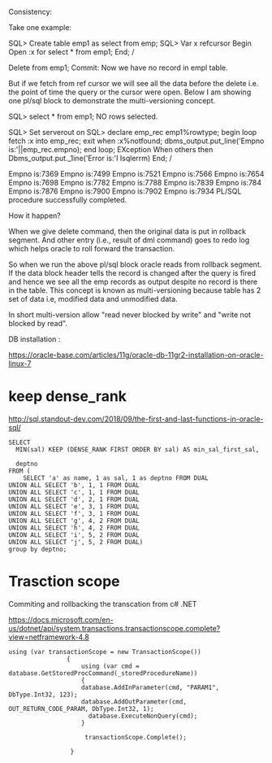 Consistency:

Take one example:

SQL> Create table emp1 as select from emp;
SQL> Var x refcursor
Begin
Open :x for select * from emp1;
End;
/

Delete from emp1; Commit:
Now we have no record in empl table.

But if we fetch from ref cursor we will see all the data before the delete i.e. the point of time the query or the cursor were open. 
Below I am showing one pl/sql block to demonstrate the multi-versioning concept. 


SQL> select * from emp1;
NO rows selected.

SQL> Set serverout on
SQL> 
declare
emp_rec emp1%rowtype;
begin
loop
fetch :x into emp_rec;
exit when :x%notfound;
dbms_output.put_line('Empno is:'||emp_rec.empno);
end loop;
EXception
When others then
Dbms_output.put._1ine('Error is:'I Isqlerrm)
End;
/

Empno is:7369
Empno is:7499
Empno is:7521
Empno is:7566
Empno is:7654
Empno is:7698
Empno is:7782
Empno is:7788
Empno is:7839
Empno is:784
Empno is:7876
Empno is:7900
Empno is:7902
Empno is:7934
PL/SQL procedure successfully completed.

How it happen?

When we give delete command, then the original data is put in rollback segment. And other entry 
(i.e., result of dml command) goes to redo log which helps oracle to roll forward the transaction.

So when we run the above pl/sql block oracle reads from rollback segment. If the data block 
header tells the record is changed after the query is fired and hence we see all the emp records as 
output despite no record is there in the table. This concept is known as multi-versioning because
table has 2 set of data i.e, modified data and unmodified data.

In short multi-version allow "read never blocked by write" and "write not blocked by read".


DB installation :

https://oracle-base.com/articles/11g/oracle-db-11gr2-installation-on-oracle-linux-7




# keep dense_rank

http://sql.standout-dev.com/2018/09/the-first-and-last-functions-in-oracle-sql/
```
SELECT 
  MIN(sal) KEEP (DENSE_RANK FIRST ORDER BY sal) AS min_sal_first_sal,
 
  deptno
FROM (
    SELECT 'a' as name, 1 as sal, 1 as deptno FROM DUAL
UNION ALL SELECT 'b', 1, 1 FROM DUAL
UNION ALL SELECT 'c', 1, 1 FROM DUAL
UNION ALL SELECT 'd', 2, 1 FROM DUAL
UNION ALL SELECT 'e', 3, 1 FROM DUAL
UNION ALL SELECT 'f', 3, 1 FROM DUAL
UNION ALL SELECT 'g', 4, 2 FROM DUAL
UNION ALL SELECT 'h', 4, 2 FROM DUAL
UNION ALL SELECT 'i', 5, 2 FROM DUAL
UNION ALL SELECT 'j', 5, 2 FROM DUAL)
group by deptno;
```

# Trasction scope
Commiting and rollbacking the transcation from c# .NET

https://docs.microsoft.com/en-us/dotnet/api/system.transactions.transactionscope.complete?view=netframework-4.8

```
using (var transactionScope = new TransactionScope())
                {
                    using (var cmd = database.GetStoredProcCommand(_storedProcedureName))
                    {
                    database.AddInParameter(cmd, "PARAM1", DbType.Int32, 123);
                    database.AddOutParameter(cmd, OUT_RETURN_CODE_PARAM, DbType.Int32, 1);
                      database.ExecuteNonQuery(cmd);
                    }
                    
                     transactionScope.Complete();
                    
                 }
```
